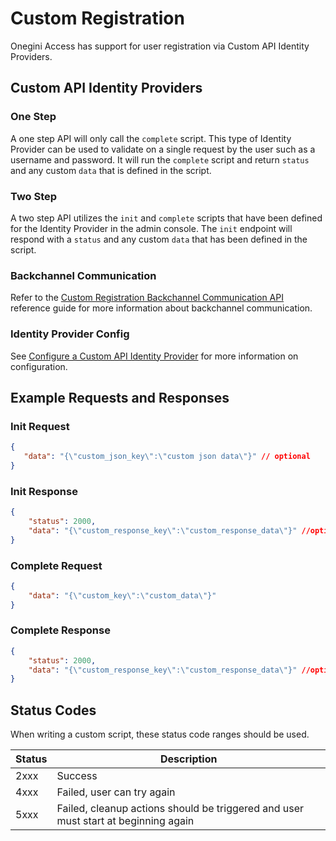 # Custom Registration

Onegini Access has support for user registration via Custom API Identity Providers.

## Custom API Identity Providers

### One Step

A one step API will only call the `complete` script. This type of Identity Provider can be used to validate on a single request by the user such as a 
username and password. It will run the `complete` script and return `status` and any custom `data` that is defined in the script.

### Two Step

A two step API utilizes the `init` and `complete` scripts that have been defined for the Identity Provider in the admin console. The `init` endpoint will
respond with a `status` and any custom `data` that has been defined in the script.

### Backchannel Communication
Refer to the [Custom Registration Backchannel Communication API](../../api-reference/backchannel-custom-registration.md) reference guide for more
information about backchannel communication.

### Identity Provider Config
See [Configure a Custom API Identity Provider](../general-app-config/identity-providers/identity-providers.md#configure-a-custom-api-identity-provider) for 
more information on configuration.

## Example Requests and Responses

### Init Request
```json
{
   "data": "{\"custom_json_key\":\"custom json data\"}" // optional
}
```

### Init Response
```json
{
    "status": 2000,
    "data": "{\"custom_response_key\":\"custom_response_data\"}" //optional
}
```

### Complete Request
```json
{
    "data": "{\"custom_key\":\"custom_data\"}"
}
```

### Complete Response
```json
{
    "status": 2000,
    "data": "{\"custom_response_key\":\"custom_response_data\"}" //optional
}
```

## Status Codes
When writing a custom script, these status code ranges should be used.

| Status | Description                                 
|--------|------------------------------------------------------------------------------------
| 2xxx   | Success                                     
| 4xxx   | Failed, user can try again                                                         
| 5xxx   | Failed, cleanup actions should be triggered and user must start at beginning again 